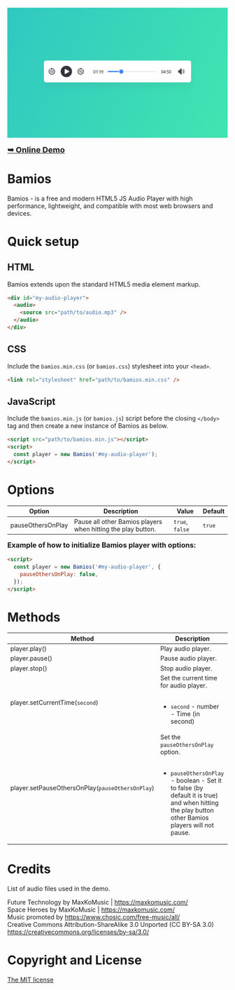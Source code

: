 ![Bamios - HTML5 JS Audio Player](images/bamios-js-audio-player-ui.png)

[<font size="4">**➥ Online Demo**</font>](https://avimodam.github.io/bamios-demo/)

# Bamios

Bamios - is a free and modern HTML5 JS Audio Player with high performance, lightweight, and compatible with most web browsers and devices.

# Quick setup

## HTML

Bamios extends upon the standard HTML5 media element markup.

```html
<div id="my-audio-player">
  <audio>
    <source src="path/to/audio.mp3" />
  </audio>
</div>
```

## CSS

Include the `bamios.min.css` (or `bamios.css`) stylesheet into your `<head>`.

```html
<link rel="stylesheet" href="path/to/bamios.min.css" />
```

## JavaScript

Include the `bamios.min.js` (or `bamios.js`) script before the closing `</body>` tag and then create a new instance of Bamios as below.

```html
<script src="path/to/bamios.min.js"></script>
<script>
  const player = new Bamios('#my-audio-player');
</script>
```

# Options

| Option            | Description                                                  | Value           | Default |
| ----------------- | ------------------------------------------------------------ | --------------- | ------- |
| pauseOthersOnPlay | Pause all other Bamios players when hitting the play button. | `true`, `false` | `true`  |

**<font size="3">Example of how to initialize Bamios player with options:</font>**

```html
<script>
  const player = new Bamios('#my-audio-player', {
    pauseOthersOnPlay: false,
  });
</script>
```

# Methods

| Method                                           | Description                                                                                                                                                                                                |
| ------------------------------------------------ | ---------------------------------------------------------------------------------------------------------------------------------------------------------------------------------------------------------- |
| player.play()                                    | Play audio player.                                                                                                                                                                                         |
| player.pause()                                   | Pause audio player.                                                                                                                                                                                        |
| player.stop()                                    | Stop audio player.                                                                                                                                                                                         |
| player.setCurrentTime(`second`)                  | Set the current time for audio player.<br><br><ul><li>`second` - number - Time (in second)</li></ul>                                                                                                       |
| player.setPauseOthersOnPlay(`pauseOthersOnPlay`) | Set the `pauseOthersOnPlay` option.<br><br><ul><li>`pauseOthersOnPlay` - boolean - Set it to false (by default it is true) and when hitting the play button other Bamios players will not pause.</li></ul> |

# Credits

List of audio files used in the demo.

Future Technology by MaxKoMusic | https://maxkomusic.com/<br>
Space Heroes by MaxKoMusic | https://maxkomusic.com/<br>
Music promoted by https://www.chosic.com/free-music/all/<br>
Creative Commons Attribution-ShareAlike 3.0 Unported (CC BY-SA 3.0)<br>
https://creativecommons.org/licenses/by-sa/3.0/<br>

# Copyright and License

[The MIT license](LICENSE)
